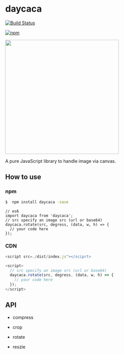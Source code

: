 # daycaca

[![Build Status](https://travis-ci.org/JackPu/core-canvas-image-helper.svg?branch=master)](https://travis-ci.org/JackPu/core-canvas-image-helper)

[![npm](https://img.shields.io/npm/v/daycaca.svg?maxAge=2592000)]()


<img src="http://img1.vued.vanthink.cn/vuede494856de5f2390a5727a6d98d488305.png" width="360">

A pure JavaScript library to handle image via canvas.


## How to use

### npm

``` bash
$  npm install daycaca -save
```


``` es6
// es6
import daycaca from 'daycaca';
// src specify an image src (url or base64)
daycaca.rotate(src, degress, (data, w, h) => {
  // your code here
});

```

### CDN

``` js
<script src=./dist/index.js"></sciprt>

<script>
  // src specify an image src (url or base64)
  daycaca.rotate(src, degress, (data, w, h) => {
    // your code here
  });
</script>
```



## API

+ compress

+ crop

+ rotate

+ reszie
